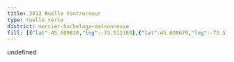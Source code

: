 ```yaml
---
title: 2012 Ruelle Contrecoeur
type: ruelle_verte
district: mercier-hochelaga-maisonneuve
fill: [{"lat":45.609838,"lng":-73.512389},{"lat":45.609679,"lng":-73.511467},{"lat":45.609681,"lng":-73.511472}]
---
```


undefined
